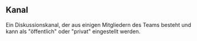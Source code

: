 ## Kanal
Ein Diskussionskanal, der aus einigen Mitgliedern des Teams besteht und kann als "öffentlich" oder "privat" eingestellt werden.
